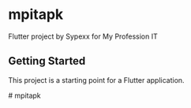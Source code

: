 # mpitapk

Flutter project by Sypexx for My Profession IT

## Getting Started

This project is a starting point for a Flutter application.

#   m p i t a p k   
 
 